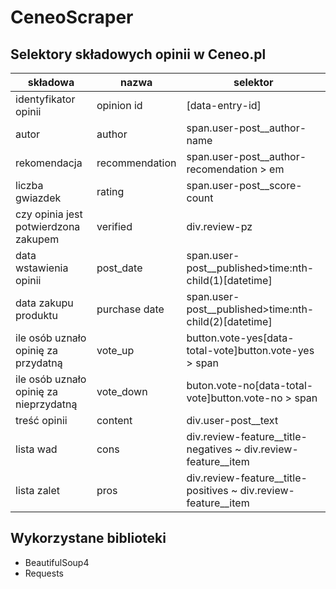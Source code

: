 # CeneoScraper

## Selektory składowych opinii w Ceneo.pl
| składowa | nazwa | selektor |
| --- | --- | --- |
| identyfikator opinii | opinion id | [data-entry-id] |
| autor | author | span.user-post\_\_author-name |
| rekomendacja | recommendation | span.user-post\_\_author-recomendation \> em |
| liczba gwiazdek | rating | span.user-post\_\_score-count |
| czy opinia jest potwierdzona zakupem | verified | div.review-pz |
| data wstawienia opinii | post\_date | span.user-post\_\_published\>time:nth-child(1)[datetime] |
| data zakupu produktu | purchase date | span.user-post\_\_published\>time:nth-child(2)[datetime] |
| ile osób uznało opinię za przydatną | vote\_up | button.vote-yes[data-total-vote]button.vote-yes \> span |
| ile osób uznało opinię za nieprzydatną | vote\_down | buton.vote-no[data-total-vote]button.vote-no \> span |
| treść opinii | content | div.user-post\_\_text |
| lista wad | cons | div.review-feature\_\_title-negatives ~ div.review-feature\_\_item |
| lista zalet | pros | div.review-feature\_\_title-positives ~ div.review-feature\_\_item |

## Wykorzystane biblioteki
- BeautifulSoup4
- Requests